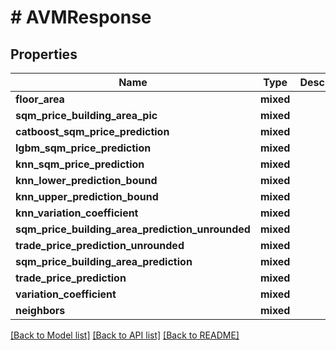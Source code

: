 # # AVMResponse

## Properties

Name | Type | Description | Notes
------------ | ------------- | ------------- | -------------
**floor_area** | **mixed** |  |
**sqm_price_building_area_pic** | **mixed** |  |
**catboost_sqm_price_prediction** | **mixed** |  |
**lgbm_sqm_price_prediction** | **mixed** |  |
**knn_sqm_price_prediction** | **mixed** |  |
**knn_lower_prediction_bound** | **mixed** |  |
**knn_upper_prediction_bound** | **mixed** |  |
**knn_variation_coefficient** | **mixed** |  |
**sqm_price_building_area_prediction_unrounded** | **mixed** |  |
**trade_price_prediction_unrounded** | **mixed** |  |
**sqm_price_building_area_prediction** | **mixed** |  |
**trade_price_prediction** | **mixed** |  |
**variation_coefficient** | **mixed** |  |
**neighbors** | **mixed** |  |

[[Back to Model list]](../../README.md#models) [[Back to API list]](../../README.md#endpoints) [[Back to README]](../../README.md)
